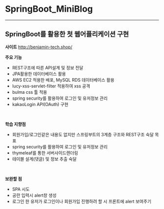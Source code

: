 # SpringBoot_MiniBlog
----
## SpringBoot를 활용한 첫 웹어플리케이션 구현

**사이트**
http://benjamin-tech.shop/
<br>

**주요 기능**
- REST구조에 따른 API설계 및 정보 전달
- JPA활용한 데이터베이스 활용
- AWS EC2 적용한 배포, MySQL RDS 데이터베이스 활용
- lucy-xss-servlet-filter 적용하여 xss 공격 
- bulma css 툴 적용
- spring security를 활용하여 로그인 및 유저정보 관리
- kakaoLogin API(OAuth) 구현

<br>

**학습 지향점**
- 회원가입/로그인같은 내용도 없지만 스프링부트의 3계층 구조와 REST구조 숙달 목표
- spring security를 활용하여 로그인 및 유저정보 관리
- thymeleaf를 통한 서버사이드렌더링
- 테이블 설계(댓글) 및 정보 추출 숙달

<br>

**보완할 점**
- SPA 시도
- 공란 입력시 alert창 생성
- 로그인 한 유저가 로그인이나 회원가입 진행하려 할 시 프론트에 alert 보여주기

